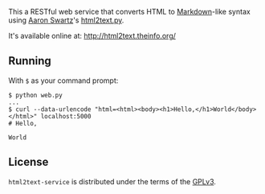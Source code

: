 This a RESTful web service that converts HTML to [Markdown][1]-like syntax using [Aaron Swartz][2]'s [html2text.py][3].

It's available online at: <http://html2text.theinfo.org/>

[1]: http://daringfireball.net/projects/markdown/
[2]: http://www.aaronsw.com
[3]: https://github.com/aaronsw/html2text

Running
-------

With `$` as your command prompt:

    $ python web.py
    ...
    $ curl --data-urlencode "html=<html><body><h1>Hello,</h1>World</body></html>" localhost:5000
    # Hello,

    World

License
-------

`html2text-service` is distributed under the terms of the [GPLv3][5].

[5]: http://www.gnu.org/licenses/gpl-3.0.html
